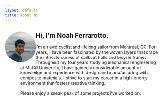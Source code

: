 ```yaml
---
layout: default
title: about me
---
```


<div>
	<img src="profile.jpg" alt="profile" style="float:left;width:20%; border-radius: 50%">
	<div style="padding-left: 10%">
		<h2>Hi, I'm Noah Ferrarotto.</h2>
		<p>
			I'm an avid cyclist and lifelong sailor from Montreal, QC. For years, I have been fascinated by the woven layers that drape the intricate curves of sailboat hulls and bicycle frames. Throughout my four years studying mechanical engineering at McGill University, I have gained a considerable amount of knowledge and experience with design and manufacturing with composite materials. I strive to start my career in a high-energy environment that fosters creative thinking. 
		<br><br>
			Please enjoy a sneak peak of some projects I've worked on. 
		</p>
	</div>
</div>